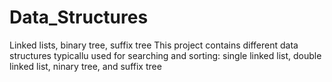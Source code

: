 # Data_Structures
Linked lists, binary tree, suffix tree
This project contains different data structures typicallu used for searching and sorting: single linked list, double linked list, ninary tree, and suffix tree
